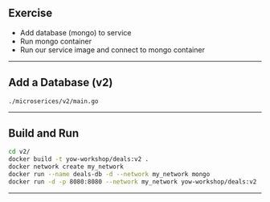 ## Exercise

- Add database (mongo) to service
- Run mongo container
- Run our service image and connect to mongo container

----

## Add a Database (v2)

`./microserices/v2/main.go`

----

## Build and Run

```bash
cd v2/
docker build -t yow-workshop/deals:v2 .
docker network create my_network
docker run --name deals-db -d --network my_network mongo
docker run -d -p 8080:8080 --network my_network yow-workshop/deals:v2
```

----
